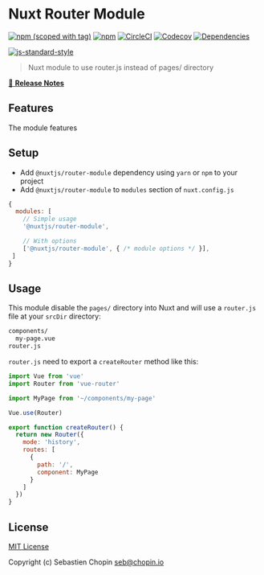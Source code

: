 # Nuxt Router Module
[![npm (scoped with tag)](https://img.shields.io/npm/v/@nuxtjs/router-module/latest.svg?style=flat-square)](https://npmjs.com/package/@nuxtjs/router-module)
[![npm](https://img.shields.io/npm/dt/@nuxtjs/router-module.svg?style=flat-square)](https://npmjs.com/package/@nuxtjs/router-module)
[![CircleCI](https://img.shields.io/circleci/project/github/nuxt-community/router-module.svg?style=flat-square)](https://circleci.com/gh/nuxt-community/router-module)
[![Codecov](https://img.shields.io/codecov/c/github/nuxt-community/router-module.svg?style=flat-square)](https://codecov.io/gh/nuxt-community/router-module)
[![Dependencies](https://david-dm.org/nuxt-community/router-module/status.svg?style=flat-square)](https://david-dm.org/nuxt-community/router-module)


[![js-standard-style](https://cdn.rawgit.com/standard/standard/master/badge.svg)](http://standardjs.com)

> Nuxt module to use router.js instead of pages/ directory

[📖 **Release Notes**](./CHANGELOG.md)

## Features

The module features

## Setup
- Add `@nuxtjs/router-module` dependency using `yarn` or `npm` to your project
- Add `@nuxtjs/router-module` to `modules` section of `nuxt.config.js`

```js
{
  modules: [
    // Simple usage
    '@nuxtjs/router-module',

    // With options
    ['@nuxtjs/router-module', { /* module options */ }],
 ]
}
```

## Usage

This module disable the `pages/` directory into Nuxt and will use a `router.js` file at your `srcDir` directory:

```bash
components/
  my-page.vue
router.js
```

`router.js` need to export a `createRouter` method like this:

```js
import Vue from 'vue'
import Router from 'vue-router'

import MyPage from '~/components/my-page'

Vue.use(Router)

export function createRouter() {
  return new Router({
    mode: 'history',
    routes: [
      {
        path: '/',
        component: MyPage
      }
    ]
  })
}
```

## License

[MIT License](./LICENSE)

Copyright (c) Sebastien Chopin <seb@chopin.io>
